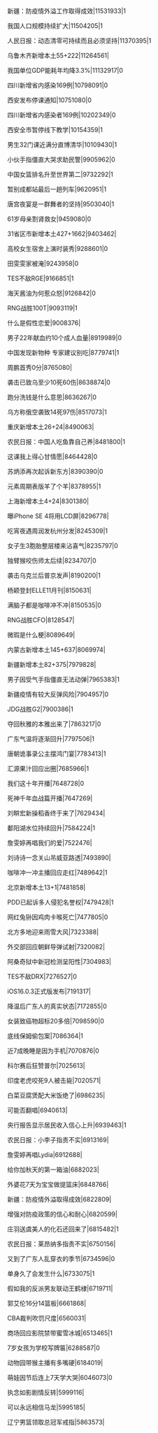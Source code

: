 新疆：防疫情外溢工作取得成效|11531933|1

我国人口规模持续扩大|11504205|1

人民日报：动态清零可持续而且必须坚持|11370395|1

乌鲁木齐新增本土55+222|11264561|

我国单位GDP能耗年均降3.3%|11132917|0

四川新增省内感染169例|10798091|0

西安发布停课通知|10751080|0

四川新增省内感染者169例|10202349|0

西安全市暂停线下教学|10154359|1

男生32门课近满分直博清华|10109430|1

小伙手指僵直大哭求助民警|9905962|0

中国女篮排名升至世界第二|9732292|1

暂别成都站最后一趟列车|9620951|1

唐宫夜宴是一群舞者的坚持|9503040|1

61岁母亲割肾救女|9459080|0

31省区市新增本土427+1662|9403462|

高校女生宿舍上演时装秀|9288601|0

田雯雯家被淹|9243958|0

TES不敌RGE|9166851|1

海天酱油为何惹众怒|9126842|0

RNG战胜100T|9093119|1

什么是假性恋爱|9008376|

男子22年献血约10个成人血量|8919989|0

中国发现新物种 专家建议别吃|8779741|1

周鹏首秀0分|8765080|

袭击已致乌至少10死60伤|8638874|0

跑分洗钱是什么意思|8636267|0

乌方称俄空袭致14死97伤|8517073|1

重庆新增本土26+24|8490063|

农民日报：中国人吃鱼靠自己养|8481800|1

这课我上得心甘情愿|8464428|0

苏炳添再次起诉新东方|8390390|0

元素周期表版羊了个羊|8378955|1

上海新增本土4+24|8301380|

曝iPhone SE 4将用LCD屏|8296778|

吃宵夜遇周润发杭州分发|8245309|1

女子生3胞胎整层楼来沾喜气|8235797|0

独臂猴咬伤师太后续|8234707|0

袭击乌克兰后普京发声|8190200|1

杨颖登封ELLE11月刊|8150631|

满脑子都是咖啡冲不冲|8150535|0

RNG战胜CFO|8128547|

微瑕是什么梗|8089649|

内蒙古新增本土145+637|8069974|

新疆新增本土82+375|7979828|

男子因受气手指僵直无法动弹|7965383|1

新疆疫情有较大反弹风险|7904957|0

JDG战胜G2|7900386|1

夺回秋雅的本雅出来了|7863217|0

广东气温将逐渐回升|7797506|1

唐朝诡事录公主摆鸿门宴|7783413|1

汇源果汁回应出圈|7685966|1

我们这十年开播|7648728|0

死神千年血战篇开播|7647269|

刘畊宏新操稻香终于来了|7629434|

鄱阳湖水位持续回升|7584224|1

詹雯婷再唱我们的爱|7522476|

刘诗诗一念关山吊威亚路透|7493890|

咖啡冲一冲主播回应走红|7489642|1

北京新增本土13+1|7481858|

PDD已起诉多人侵犯名誉权|7479428|1

网红兔狲因鸡肉卡喉死亡|7477805|0

北方多地迎来雨雪大风|7323388|

外交部回应朝鲜导弹试射|7320082|

阿桑奇狱中新冠检测呈阳性|7304983|

TES不敌DRX|7276527|0

iOS16.0.3正式版发布|7191317|

降温后广东人的真实状态|7172855|0

女装致癌物超标20多倍|7098590|0

底线保姆偷包案|7086364|1

近7成晚睡是因为手机|7070876|0

科尔赛后狂赞普尔|7025613|

印度老虎咬死9人被击毙|7020571|

白菜豆腐煲配大米饭绝了|6986235|

可能否翻唱|6940613|

央行报告显示居民收入信心上升|6939463|1

农民日报：小李子指责不实|6913169|

詹雯婷再唱Lydia|6912688|

给你加秋天的第一箱油|6882023|

外婆花7天为宝宝做提篮床|6848766|

新疆：防疫情外溢取得成效|6822809|

增强对防疫政策的信心和耐心|6820599|

庄羽送虞美人的化石还回来了|6815482|1

农民日报：莱昂纳多指责不实|6750156|

又到了广东人乱穿衣的季节|6734596|0

单身久了会发生什么|6733075|1

假如我的反派男友联动王鹤棣|6719711|

郭艾伦16分14篮板|6661868|

CBA裁判吹罚尺度|6560031|

商场回应影院禁带蜜雪冰城|6513465|1

7岁女孩为学校写牌匾|6288587|0

动物园带猴主播有多嘴硬|6184019|

萌娃因节后连上7天学大哭|6046073|0

执念如影剧情反转|5999116|

可以永远相信马龙|5995185|

辽宁男篮领取总冠军戒指|5863573|

